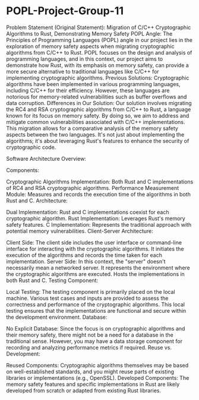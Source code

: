 # POPL-Project-Group-11
Problem Statement (Original Statement):
Migration of C/C++ Cryptographic Algorithms to Rust, Demonstrating Memory Safety
POPL Angle:
The Principles of Programming Languages (POPL) angle in our project lies in the exploration of memory safety aspects when migrating cryptographic algorithms from C/C++ to Rust. POPL focuses on the design and analysis of programming languages, and in this context, our project aims to demonstrate how Rust, with its emphasis on memory safety, can provide a more secure alternative to traditional languages like C/C++ for implementing cryptographic algorithms.
Previous Solutions:
Cryptographic algorithms have been implemented in various programming languages, including C/C++ for their efficiency. However, these languages are notorious for memory-related vulnerabilities such as buffer overflows and data corruption.
Differences in Our Solution:
Our solution involves migrating the RC4 and RSA cryptographic algorithms from C/C++ to Rust, a language known for its focus on memory safety. By doing so, we aim to address and mitigate common vulnerabilities associated with C/C++ implementations. This migration allows for a comparative analysis of the memory safety aspects between the two languages. It's not just about implementing the algorithms; it's about leveraging Rust's features to enhance the security of cryptographic code.


Software Architecture Overview:

Components:

Cryptographic Algorithms Implementation:
Both Rust and C implementations of RC4 and RSA cryptographic algorithms.
Performance Measurement Module:
Measures and records the execution time of the algorithms in both Rust and C.
Architecture:

Dual Implementation:
Rust and C implementations coexist for each cryptographic algorithm.
Rust Implementation:
Leverages Rust's memory safety features.
C Implementation:
Represents the traditional approach with potential memory vulnerabilities.
Client-Server Architecture:

Client Side:
The client side includes the user interface or command-line interface for interacting with the cryptographic algorithms.
It initiates the execution of the algorithms and records the time taken for each implementation.
Server Side:
In this context, the "server" doesn't necessarily mean a networked server. It represents the environment where the cryptographic algorithms are executed.
Hosts the implementations in both Rust and C.
Testing Component:

Local Testing:
The testing component is primarily placed on the local machine.
Various test cases and inputs are provided to assess the correctness and performance of the cryptographic algorithms.
This local testing ensures that the implementations are functional and secure within the development environment.
Database:

No Explicit Database:
Since the focus is on cryptographic algorithms and their memory safety, there might not be a need for a database in the traditional sense.
However, you may have a data storage component for recording and analyzing performance metrics if required.
Reuse vs. Development:

Reused Components:
Cryptographic algorithms themselves may be based on well-established standards, and you might reuse parts of existing libraries or implementations (e.g., OpenSSL).
Developed Components:
The memory safety features and specific implementations in Rust are likely developed from scratch or adapted from existing Rust libraries.
